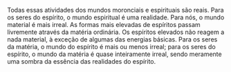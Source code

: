 ﻿Todas essas atividades dos mundos moronciais e espirituais são reais. Para os seres do espírito, o mundo espiritual é uma realidade. Para nós, o mundo material é mais irreal. As formas mais elevadas de espíritos passam livremente através da matéria ordinária. Os espíritos elevados não reagem a nada material, à exceção de algumas das energias básicas. Para os seres da matéria, o mundo do espírito é mais ou menos irreal; para os seres do espírito, o mundo da matéria é quase inteiramente irreal, sendo meramente uma sombra da essência das realidades do espírito.